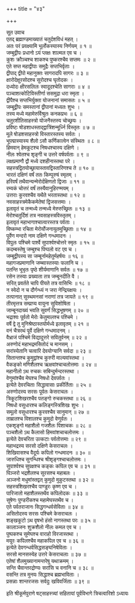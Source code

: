 +++
title = "४३"

+++

सूत उवाच  
एतद् ब्रह्माण्डमाख्यातं चतुर्दशविधं महत् ।  
अतः परं प्रवक्ष्यामि भूर्लोकस्यास्य निर्णयम् ॥ १ ॥  
जम्बुद्वीपः प्रधानो ऽयं प्लक्षः शाल्मल एव च ।  
कुशः क्रौञ्चश्च शाकश्च पुष्करश्चैव सप्तमः ॥ २ ॥  
एते सप्त महाद्वीपाः समुद्रैः सप्तभिर्वृताः ।  
द्वीपाद् द्वीपो महानुक्तः सागरादपि सागरः ॥ ३ ॥  
क्षारोदेक्षुरसोदश्च सुरोदश्च घृतोदकः ।  
दध्योदः क्षीरसलिलः स्वादूदश्चेति सागराः ॥ ४ ॥  
पञ्चाशत्कोटिविस्तीर्णा ससमुद्रा धरा स्मृता ।  
द्वीपैश्च सप्तभिर्युक्ता योजनानां समासतः ॥ ५ ॥  
जम्बूद्वीपः समस्तानां द्वीपानां मध्यतः शुभः ।  
तस्य मध्ये महामेरुर्विश्रुतः कनकप्रभः ॥ ६ ॥  
चतुरशीतिसाहस्त्रो योजनैस्तस्य चोच्छ्रयः ।  
प्रविष्टः षोडशाधस्ताद्द्वात्रिंशन्मूर्ध्नि विस्तृतः ॥ ७ ॥  
मूले षोडशसाहस्त्रो विस्तारस्तस्य सर्वतः ।  
भूपद्मास्यास्य शैलो ऽसौ कर्णिकात्वेन संस्थितः ॥ ८ ॥  
हिमवान् हेमकूटश्च निषधश्चास्य दक्षिणे ।  
नीलः श्वेतश्च शृङ्गी च उत्तरे वर्षपर्वताः ॥ ९ ॥  
लक्षप्रमाणौ द्वौ मध्ये दशहीनास्तथा परे ।  
सहस्त्रद्वितयोच्छ्रायास्तावद्विस्तारिणश्च ते ॥ १० ॥  
भारतं दक्षिणं वर्षं ततः किम्पुरुषं स्मृतम् ।  
हरिवर्षं तथैवान्यन्मेरोर्दक्षिणतो द्विजाः ॥ ११ ॥  
रम्यकं चोत्तरं वर्षं तस्यैवानुहिरण्मयम् ।  
उत्तराः कुरवश्चैव यथैते भरतास्तथा ॥ १२ ॥  
नवसाहस्त्रमेकैकमेतेषां द्विजसत्तमाः ।  
इलावृतं च तन्मध्ये तन्मध्ये मेरुरुच्छ्रितः ॥ १३ ॥  
मेरोश्चतुर्दिशं तत्र नवसाहस्त्रविस्तृतम् ।  
इलावृतं महाभागाश्चात्वारस्तत्र पर्वताः ।  
विष्कम्भा रचिता मेरोर्योजनायुतमुच्छ्रिताः ॥ १४ ॥  
पूर्वेण मन्दरो नाम दक्षिणे गन्धमादनः ।  
विपुलः पश्चिमे पार्श्वे सुपार्श्वश्चोत्तरे स्मृतः ॥ १५ ॥  
कदम्बस्तेषु जम्बुश्च पिप्पलो वट एव च ।  
जम्बूद्वीपस्य सा जम्बूर्नामहेतुर्महर्षयः ॥ १६ ॥  
महागजप्रमाणानि जम्ब्वास्तस्याः फलानि च ।  
पतन्ति भूभृतः पृष्ठे शीर्यमाणानि सर्वतः ॥ १७ ॥  
रसेन तस्याः प्रख्याता तत्र जम्बूनदीति वै ।  
सरित् प्रवर्तते चापि पीयते तत्र वासिभिः ॥ १८ ॥  
न स्वेदो न च दौर्गन्ध्यं न जरा नेन्द्रियक्षयः ।  
तत्पानात् सुस्थमनसां नराणां तत्र जायते ॥ १९ ॥  
तीरमृत्तत्र सम्प्राप्य वायुना सुविशोषिता ।  
जाम्बूनदाख्यं भवति सुवर्णं सिद्धभूषणम् ॥ २० ॥  
भद्राश्वः पूर्वतो मेरोः केतुमालश्च पश्चिमे ।  
वर्षे द्वे तु मुनिश्रेष्ठास्तयोर्मध्ये इलावृतम् ॥ २१ ॥  
वनं चैत्ररथं पूर्वे दक्षिणे गन्धमादनम् ।  
वैभ्राजं पश्चिमे विद्यादुत्तरे सवितुर्वनम् ॥ २२ ॥  
अरुणोदं महाभद्रमसितोदं च मानसम् ।  
सरांस्येतानि चत्वारि देवयोग्यानि सर्वदा ॥ २३ ॥  
सितान्तश्च कुमुद्वांश्च कुरुरी माल्यवांस्तथा ।  
वैकङ्को मणिशैलश्च ऋक्षवांश्चाचलोत्तमाः ॥ २४ ॥  
महानीलो ऽथ रुचकः सबिन्दुर्मन्दरस्तथा ।  
वेणुमांश्चैव मेघश्च निषधो देवपर्वतः ।  
इत्येते देवरचिताः सिद्धावासाः प्रकीर्तिताः ॥ २५ ॥  
अरुणोदस्य सरसः पूर्वतः केसराचलः ।  
त्रिकूटशिखरश्चैव पतङ्गो रुचकस्तथा ॥ २६ ॥  
निषधो वसुधारश्च कलिङ्गस्त्रिशिखः शुभः ।  
समूलो वसुधारश्च कुरवश्चैव सानुमान् ॥ २७ ॥  
ताम्रातश्च विशालश्च कुमुदो वेणुर्वतः ।  
एकशृङ्गो महाशैलो गजशैलः पिशाचकः ॥ २८ ॥  
पञ्चशैलो ऽथ कैलासो हिमवांशचाचलोत्तमः ।  
इत्येते देवचरिता उत्कटाः पर्वतोत्तमाः ॥ २९ ॥  
महाभद्रस्य सरसो दक्षिणे केसराचलः ।  
शिखिवासश्च वैदूर्यः कपिलो गन्धमादनः ॥ ३० ॥  
जारुधिश्च सुगन्धिश्च श्रीशृङ्गश्चाचलोत्तमः ।  
सुपार्श्वश्च सुपक्षश्च कङ्कः कपिल एव च ॥ ३१ ॥  
पिञ्जरो भद्रशैलश्च सुरसश्च महाबलः ।  
अञ्जनो मधुमांस्तद्वत् कुमुदो मुकुटस्तथा ॥ ३२ ॥  
सहस्त्रशिखरश्चैव पाण्डुरः कृष्ण एव च ।  
पारिजातो महाशैलस्तथैव कपिलोदकः ॥ ३३ ॥  
सुषेणः पुण्डरीकश्च महामेघस्तथैव च ।  
एते पर्वतराजानः सिद्धगन्धर्वसेविताः ॥ ३४ ॥  
असितोदस्य सरसः पश्चिमे केसराचलः ।  
शङ्खकूटो ऽथ वृषभो हंसो नागस्तथा परः ॥ ३५ ॥  
कालाञ्जनः शुक्रशैलो नीलः कमल एव च ।  
पुष्पकश्च सुमेघश्च वाराहो विरजास्तथा ।  
मयूरः कपिलश्चैव महाकपिल एव च ॥ ३६ ॥  
इत्येते देवगन्धर्वसिद्धसङ्घनिषेविताः ।  
सरसो मानसस्येह उत्तरे केसराचलाः ॥ ३७ ॥  
एतेषां शैलमुख्यानामन्तरेषु यथाक्रमम् ।  
सन्ति चैवान्तरद्रोण्यः सरांसि च वनानि च ॥ ३८ ॥  
वसन्ति तत्र मुनयः सिद्धाश्च ब्रह्मभाविताः ।  
प्रसन्नाः शान्तरजसः सर्वदुः खविवर्जिताः ॥ ३९ ॥  
    
इति श्रीकूर्मपुराणे षट्साहस्त्र्यां सहितायां पूर्वविभागे त्रिचत्वारिशो ऽध्यायः
